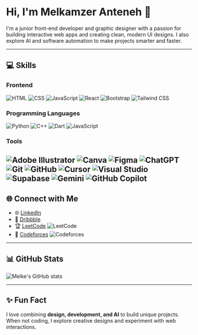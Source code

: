 # Hi, I'm Melkamzer Anteneh 👋
I'm a junior front-end developer and graphic designer with a passion for building interactive web apps and creating clean, modern UI designs. I also explore AI and software automation to make projects smarter and faster.

---

## 💻 Skills

### Frontend
![HTML](https://img.shields.io/badge/HTML-E34F26?style=flat&logo=html5&logoColor=white)
![CSS](https://img.shields.io/badge/CSS-1572B6?style=flat&logo=css&logoColor=white)
![JavaScript](https://img.shields.io/badge/JavaScript-F7DF1E?style=flat&logo=javascript&logoColor=black)
![React](https://img.shields.io/badge/React-20232A?style=flat&logo=react&logoColor=61DAFB)
![Bootstrap](https://img.shields.io/badge/Bootstrap-7952B3?style=flat&logo=bootstrap&logoColor=white)
![Tailwind CSS](https://img.shields.io/badge/Tailwind%20CSS-06B6D4?style=flat&logo=tailwindcss&logoColor=white)

### Programming Languages
![Python](https://img.shields.io/badge/Python-3776AB?style=flat&logo=python&logoColor=white)
![C++](https://img.shields.io/badge/C++-00599C?style=flat&logo=c%2B%2B&logoColor=white)
![Dart](https://img.shields.io/badge/Dart-0175C2?style=flat&logo=dart&logoColor=white)
![JavaScript](https://img.shields.io/badge/JavaScript-F7DF1E?style=flat&logo=javascript&logoColor=black)

### Tools
![Adobe Illustrator](https://img.shields.io/badge/Adobe%20Illustrator-FF9A00?style=flat&logo=adobeillustrator&logoColor=white)
![Canva](https://img.shields.io/badge/Canva-00C4CC?style=flat&logo=canva&logoColor=white)
![Figma](https://img.shields.io/badge/Figma-F24E1E?style=flat&logo=figma&logoColor=white)
![ChatGPT](https://img.shields.io/badge/ChatGPT-10A37F?style=flat&logo=chatgpt&logoColor=white)
![Git](https://img.shields.io/badge/Git-F05032?style=flat&logo=git&logoColor=white)
![GitHub](https://img.shields.io/badge/GitHub-181717?style=flat&logo=github&logoColor=white)
![Cursor](https://img.shields.io/badge/Cursor-1F2937?style=flat&logo=cursor&logoColor=white)
![Visual Studio](https://img.shields.io/badge/Visual%20Studio-5C2D91?style=flat&logo=visual-studio&logoColor=white)
![Supabase](https://img.shields.io/badge/Supabase-3ECF8E?style=flat&logo=supabase&logoColor=white)
![Gemini](https://img.shields.io/badge/Gemini-000000?style=flat&logo=gemini&logoColor=white)
![GitHub Copilot](https://img.shields.io/badge/GitHub%20Copilot-181717?style=flat&logo=githubcopilot&logoColor=white)
---

## 🌐 Connect with Me
- 🌐 [LinkedIn](https://www.linkedin.com/in/melkamzer-anteneh-987b2b36a/)  
- 🎨 [Dribbble](https://dribbble.com/melkamzer)  
- 🏆 [LeetCode](https://leetcode.com/u/melkamzer/) ![LeetCode](https://img.shields.io/badge/LeetCode-110_questions-orange?style=flat&logo=leetcode&logoColor=white)  
- 🏅 [Codeforces](https://codeforces.com/profile/abiiti) ![Codeforces](https://img.shields.io/badge/Codeforces-59_questions-blue?style=flat&logo=codeforces&logoColor=white)  

---

## 📊 GitHub Stats
![Melke's GitHub stats](https://github-readme-stats.vercel.app/api?username=melkamzeranteneh&show_icons=true&theme=radical)

---

## ✨ Fun Fact
I love combining **design, development, and AI** to build unique projects. When not coding, I explore creative designs and experiment with web interactions.
